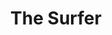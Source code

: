 ---
title: "The Surfer"
year: 2024
rating: 3
stars: "★★★"
liked: false
rewatched: false
permalink: "the-surfer-2024"
watched_on: 2025-06-16
---
